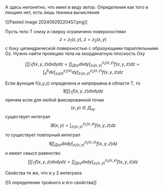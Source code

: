 А здесь непонятно, что имел в виду автор. Определения как того в лекциях нет, есть лишь техника вычисления 

![[Pasted image 20240929220457.png]]

Пусть тело Т снизу и сверху ограничено поверхностями  $$z = z_1(x,y), \ z =z_2(x,y) $$
с боку цилиндрической поверхностью с образующими параллельными Oz. Нужно найти проекцию тела на координатную плоскость Oxy

$$\int\int\int_Т f(x,y,z)dxdydz = \int\int_{Дxy}dxdy\int_{z_1(x,y)}^{z_2(x,y)}f(x,y,z)dz = \int_a^b dx\int_{y_1(x)}^{y_2(x)}dy\int_{z_1(x,y)}^{z_2(x,y)}f(x,y,z)dz$$

Если функция f(x,y,z) определена и непрерывна в области Т, то $$\exists \int\int\int_Т f(x,y,z)dxdydz$$ причем если для любой фиксированной точки $$(x,y) \in Д_{xy}$$ существует интеграл 
$$\exists I(x,y) = \int_{z_1(x,y)}^{z_2(x,y)} f(x,y,z)dz$$
то существует повторный интеграл 
$$\exists \int\int_{Дxy}dxdy\int_{z_1(x,y)}^{z_2(x,y)}f(x,y,z)dz$$
и имеет смысл равенство
$$\int\int\int_Т f(x,y,z)dxdydz = \int\int_{Дxy}dxdy\int_{z_1(x,y)}^{z_2(x,y)}f(x,y,z)dz$$

Свойства те же, что и у 2 интеграла 

[[5 определение тройного и его свойства]]
